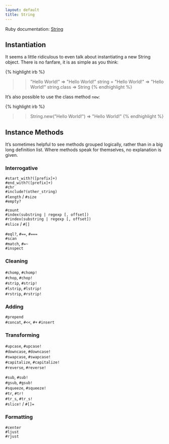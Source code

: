 ```yaml
---
layout: default
title: String
---
```


Ruby documentation: [String][rdoc-string]

## Instantiation

It seems a little ridiculous to even talk about instantiating a new String object. There is no fanfare, it is as simple as you think:

{% highlight irb %}
>> "Hello World!"
=> "Hello World!"
>> string = "Hello World!"
=> "Hello World!"
>> string.class
=> String
{% endhighlight %}

It’s also possible to use the class method `new`:

{% highlight irb %}
>> String.new("Hello World!")
=> "Hello World!"
{% endhighlight %}

## Instance Methods

It’s sometimes helpful to see methods grouped logically, rather than in a big long definition list. Where methods speak for themselves, no explanation is given.

### Interrogative

`#start_with?([prefix]+)`  
`#end_with?([prefix]+)`  
`#chr`  
`#include?(other_string)`  
`#length` / `#size`  
`#empty?`  

`#count`  
`#index(substring | regexp [, offset])`  
`#rindex(substring | regexp [, offset])`  
`#slice` / `#[]` 

`#eql?`, `#==`, `#===`  
`#scan`  
`#match`, `#=~`  
`#inspect`  

### Cleaning

`#chomp`, `#chomp!`  
`#chop`, `#chop!`  
`#strip`, `#strip!`  
`#lstrip`, `#lstrip!`  
`#rstrip`, `#rstrip!`  

### Adding

`#prepend`  
`#concat`, `#<<`, `#+`
`#insert`

### Transforming

`#upcase`, `#upcase!`  
`#downcase`, `#downcase!`  
`#swapcase`, `#swapcase!`  
`#capitalize`, `#capitalize!`  
`#reverse`, `#reverse!`  

`#sub`, `#sub!`  
`#gsub`, `#gsub!`  
`#squeeze`, `#squeeze!`  
`#tr`, `#tr!`  
`#tr_s`, `#tr_s!`  
`#slice!` / `#[]=`  

### Formatting

`#center`  
`#ljust`  
`#rjust`  



[rdoc-string]: http://www.ruby-doc.org/core-1.9.3/String.html
